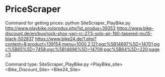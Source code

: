 # PriceScraper

Command for getting prices:
python SiteScraper_PlayBike.py http://www.playbike.ro/produs.php?id_produs=39353 https://www.bike-discount.de/en/buy/rock-shox-yari-rc-27.5-solo-air-160-tapered-mu15-black-502837 https://www.bike24.de/1.php?content=8;product=139154;menu=1000,2,121;pgc%5B14697%5D=14701;pgc%5B65%5D=7458;pgc%5B14696%5D=14709;pgc%5B64%5D=220;page=3

Command type: SiteScraper_PlayBike.py <PlayBike_site> <Bike_Discount_Site> <Bike24_Site>